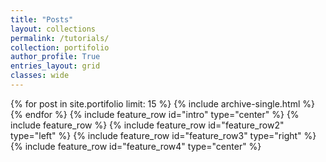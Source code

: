 ```yaml
---
title: "Posts"
layout: collections
permalink: /tutorials/
collection: portifolio
author_profile: True
entries_layout: grid
classes: wide
---
```


{% for post in site.portifolio limit: 15 %}
  {% include archive-single.html %}
{% endfor %}
{% include feature_row id="intro" type="center" %}
{% include feature_row %}
{% include feature_row id="feature_row2" type="left" %}
{% include feature_row id="feature_row3" type="right" %}
{% include feature_row id="feature_row4" type="center" %}
